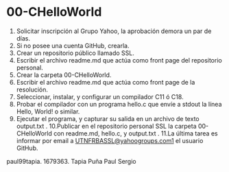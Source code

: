# 00-CHelloWorld

1. Solicitar inscripción al Grupo Yahoo, la aprobación demora un par de días. 
2. Si no posee una cuenta GitHub, crearla. 
3. Crear un repositorio público llamado SSL. 
4. Escribir el archivo readme.md que actúa como front page del repositorio personal. 
5. Crear la carpeta 00-CHelloWorld. 
6. Escribir el archivo readme.md que actúa como front page de la resolución. 
7. Seleccionar, instalar, y configurar un compilador C11 ó C18. 
8. Probar el compilador con un programa hello.c que envíe a stdout la línea Hello, World! o similar.
9. Ejecutar el programa, y capturar su salida en un archivo de texto output.txt . 10.Publicar en el repositorio personal SSL la carpeta 00-CHelloWorld con readme.md, hello.c, y output.txt . 11.La última tarea es informar por email a UTNFRBASSL@yahoogroups.com1 el usuario GitHub.

paul99tapia. 
1679363. 
Tapia Puña
Paul Sergio 

